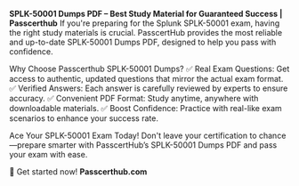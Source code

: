 **SPLK-50001 Dumps PDF – Best Study Material for Guaranteed Success | Passcerthub**
If you're preparing for the Splunk SPLK-50001 exam, having the right study materials is crucial. PasscertHub provides the most reliable and up-to-date SPLK-50001 Dumps PDF, designed to help you pass with confidence.

Why Choose Passcerthub SPLK-50001 Dumps?
✅ Real Exam Questions: Get access to authentic, updated questions that mirror the actual exam format.
✅ Verified Answers: Each answer is carefully reviewed by experts to ensure accuracy.
✅ Convenient PDF Format: Study anytime, anywhere with downloadable materials.
✅ Boost Confidence: Practice with real-like exam scenarios to enhance your success rate.

Ace Your SPLK-50001 Exam Today!
Don't leave your certification to chance—prepare smarter with PasscertHub’s SPLK-50001 Dumps PDF and pass your exam with ease.

🚀 Get started now! **Passcerthub.com**
